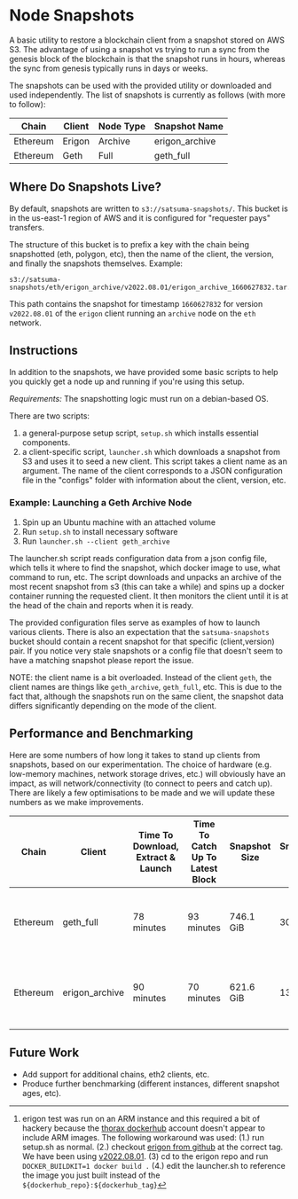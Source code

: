 # Node Snapshots

A basic utility to restore a blockchain client from a snapshot stored on AWS S3. The advantage of using a snapshot vs trying to run a sync from the genesis block of the blockchain is that the snapshot runs in hours, whereas the sync from genesis typically runs in days or weeks.

The snapshots can be used with the provided utility or downloaded and used independently. The list of snapshots is currently as follows (with more to follow):

| Chain    | Client | Node Type | Snapshot Name  |
|----------|--------|-----------|----------------|
| Ethereum | Erigon | Archive   | erigon_archive |
| Ethereum | Geth   | Full      | geth_full      |


## Where Do Snapshots Live?

By default, snapshots are written to ```s3://satsuma-snapshots/```. This bucket is in the us-east-1 region of AWS and it is configured for "requester pays" transfers.

The structure of this bucket is to prefix a key with the chain being snapshotted (eth, polygon, etc), then the name of the client, the version, and finally the snapshots themselves. Example:
```
s3://satsuma-snapshots/eth/erigon_archive/v2022.08.01/erigon_archive_1660627832.tar.zstd
```
This path contains the snapshot for timestamp ```1660627832``` for version ```v2022.08.01``` of the ```erigon``` client running an ```archive``` node on the ```eth``` network.

## Instructions

In addition to the snapshots, we have provided some basic scripts to help you quickly get a node up and running if you're using this setup.

*Requirements:* The snapshotting logic must run on a debian-based OS.

There are two scripts:
1. a general-purpose setup script, ```setup.sh``` which installs essential components.
2. a client-specific script, ```launcher.sh``` which downloads a snapshot from S3 and uses it to seed a new client. This script takes a client name as an argument. The name of the client corresponds to a JSON configuration file in the "configs" folder with information about the client, version, etc.

### Example: Launching a Geth Archive Node

1. Spin up an Ubuntu machine with an attached volume
2. Run ```setup.sh``` to install necessary software
3. Run ```launcher.sh --client geth_archive```

The launcher.sh script reads configuration data from a json config file, which tells it where to find the snapshot, which docker image to use, what command to run, etc. The script downloads and unpacks an archive of the most recent snapshot from s3 (this can take a while) and spins up a docker container running the requested client. It then monitors the client until it is at the head of the chain and reports when it is ready.

The provided configuration files serve as examples of how to launch various clients. There is also an expectation that the ```satsuma-snapshots``` bucket should contain a recent snapshot for that specific (client,version) pair. If you notice very stale snapshots or a config file that doesn't seem to have a matching snapshot please report the issue.

NOTE: the client name is a bit overloaded. Instead of the client ```geth```, the client names are things like ```geth_archive```, ```geth_full```, etc. This is due to the fact that, although the snapshots run on the same client, the snapshot data differs significantly depending on the mode of the client.

## Performance and Benchmarking

Here are some numbers of how long it takes to stand up clients from snapshots, based on our experimentation. The choice of hardware (e.g. low-memory machines, network storage drives, etc.) will obviously have an impact, as will network/connectivity (to connect to peers and catch up). There are likely a few optimisations to be made and we will update these numbers as we make improvements.

| Chain    | Client         | Time To Download, Extract & Launch | Time To Catch Up To Latest Block | Snapshot Size | Snapshot Age  | Instance Type                          |
|----------|----------------|------------------------------------|---------------------------------|---------------|---------------|----------------------------------------|
| Ethereum | geth_full      | 78 minutes                         | 93 minutes                      | 746.1 GiB     | 30 hours      | EC2 im4.2x (8 CPU (ARM), 32GB RAM)     |
| Ethereum | erigon_archive | 90 minutes                         | 70 minutes                      | 621.6 GiB     | 13 hours      | EC2 im4.2x (8 CPU (ARM), 32GB RAM)[^1] |

[^1]: erigon test was run on an ARM instance and this required a bit of hackery because the [thorax dockerhub](https://hub.docker.com/r/thorax/erigon/tags) account doesn't appear to include ARM images. The following workaround was used:  (1.) run setup.sh as normal. (2.) checkout [erigon from github](https://github.com/ledgerwatch/erigon/) at the correct tag. We have been using [v2022.08.01](https://github.com/ledgerwatch/erigon/releases/tag/v2022.08.01). (3) cd to the erigon repo and run ```DOCKER_BUILDKIT=1 docker build .``` (4.) edit the launcher.sh to reference the image you just built instead of the ```${dockerhub_repo}:${dockerhub_tag}```

## Future Work

* Add support for additional chains, eth2 clients, etc.
* Produce further benchmarking (different instances, different snapshot ages, etc).